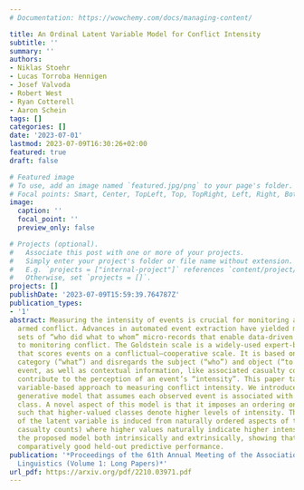 ```yaml
---
# Documentation: https://wowchemy.com/docs/managing-content/

title: An Ordinal Latent Variable Model for Conflict Intensity
subtitle: ''
summary: ''
authors:
- Niklas Stoehr
- Lucas Torroba Hennigen
- Josef Valvoda
- Robert West
- Ryan Cotterell
- Aaron Schein
tags: []
categories: []
date: '2023-07-01'
lastmod: 2023-07-09T16:30:26+02:00
featured: true
draft: false

# Featured image
# To use, add an image named `featured.jpg/png` to your page's folder.
# Focal points: Smart, Center, TopLeft, Top, TopRight, Left, Right, BottomLeft, Bottom, BottomRight.
image:
  caption: ''
  focal_point: ''
  preview_only: false

# Projects (optional).
#   Associate this post with one or more of your projects.
#   Simply enter your project's folder or file name without extension.
#   E.g. `projects = ["internal-project"]` references `content/project/deep-learning/index.md`.
#   Otherwise, set `projects = []`.
projects: []
publishDate: '2023-07-09T15:59:39.764787Z'
publication_types:
- '1'
abstract: Measuring the intensity of events is crucial for monitoring and tracking
  armed conflict. Advances in automated event extraction have yielded massive data
  sets of “who did what to whom” micro-records that enable data-driven approaches
  to monitoring conflict. The Goldstein scale is a widely-used expert-based measure
  that scores events on a conflictual–cooperative scale. It is based only on the action
  category (“what”) and disregards the subject (“who”) and object (“to whom”) of an
  event, as well as contextual information, like associated casualty count, that should
  contribute to the perception of an event’s “intensity”. This paper takes a latent
  variable-based approach to measuring conflict intensity. We introduce a probabilistic
  generative model that assumes each observed event is associated with a latent intensity
  class. A novel aspect of this model is that it imposes an ordering on the classes,
  such that higher-valued classes denote higher levels of intensity. The ordinal nature
  of the latent variable is induced from naturally ordered aspects of the data (e.g.,
  casualty counts) where higher values naturally indicate higher intensity. We evaluate
  the proposed model both intrinsically and extrinsically, showing that it obtains
  comparatively good held-out predictive performance.
publication: '*Proceedings of the 61th Annual Meeting of the Association for Computational
  Linguistics (Volume 1: Long Papers)*'
url_pdf: https://arxiv.org/pdf/2210.03971.pdf
---
```

